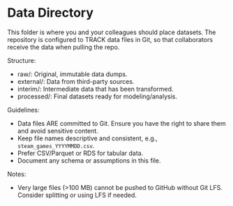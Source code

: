 # Data Directory

This folder is where you and your colleagues should place datasets. The repository is configured to TRACK data files in Git, so that collaborators receive the data when pulling the repo.

Structure:
- raw/: Original, immutable data dumps.
- external/: Data from third-party sources.
- interim/: Intermediate data that has been transformed.
- processed/: Final datasets ready for modeling/analysis.

Guidelines:
- Data files ARE committed to Git. Ensure you have the right to share them and avoid sensitive content.
- Keep file names descriptive and consistent, e.g., `steam_games_YYYYMMDD.csv`.
- Prefer CSV/Parquet or RDS for tabular data.
- Document any schema or assumptions in this file.

Notes:
- Very large files (>100 MB) cannot be pushed to GitHub without Git LFS. Consider splitting or using LFS if needed.
